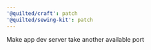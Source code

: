 ```yaml
---
'@quilted/craft': patch
'@quilted/sewing-kit': patch
---
```


Make app dev server take another available port
